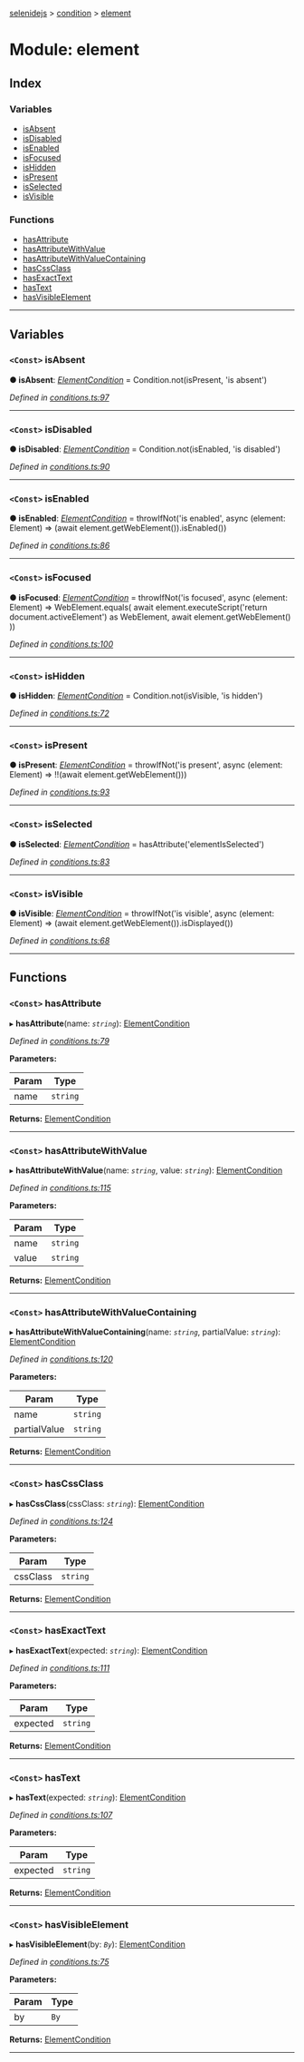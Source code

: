 [selenidejs](../README.md) > [condition](../modules/condition.md) > [element](../modules/condition.element.md)

# Module: element

## Index

### Variables

* [isAbsent](condition.element.md#isabsent)
* [isDisabled](condition.element.md#isdisabled)
* [isEnabled](condition.element.md#isenabled)
* [isFocused](condition.element.md#isfocused)
* [isHidden](condition.element.md#ishidden)
* [isPresent](condition.element.md#ispresent)
* [isSelected](condition.element.md#isselected)
* [isVisible](condition.element.md#isvisible)

### Functions

* [hasAttribute](condition.element.md#hasattribute)
* [hasAttributeWithValue](condition.element.md#hasattributewithvalue)
* [hasAttributeWithValueContaining](condition.element.md#hasattributewithvaluecontaining)
* [hasCssClass](condition.element.md#hascssclass)
* [hasExactText](condition.element.md#hasexacttext)
* [hasText](condition.element.md#hastext)
* [hasVisibleElement](condition.element.md#hasvisibleelement)

---

## Variables

<a id="isabsent"></a>

### `<Const>` isAbsent

**● isAbsent**: *[ElementCondition](../#elementcondition)* = 
            Condition.not(isPresent, 'is absent')

*Defined in [conditions.ts:97](https://github.com/KnowledgeExpert/selenidejs/blob/master/lib/conditions.ts#L97)*

___
<a id="isdisabled"></a>

### `<Const>` isDisabled

**● isDisabled**: *[ElementCondition](../#elementcondition)* = 
            Condition.not(isEnabled, 'is disabled')

*Defined in [conditions.ts:90](https://github.com/KnowledgeExpert/selenidejs/blob/master/lib/conditions.ts#L90)*

___
<a id="isenabled"></a>

### `<Const>` isEnabled

**● isEnabled**: *[ElementCondition](../#elementcondition)* = 
            throwIfNot('is enabled', async (element: Element) =>
                (await element.getWebElement()).isEnabled())

*Defined in [conditions.ts:86](https://github.com/KnowledgeExpert/selenidejs/blob/master/lib/conditions.ts#L86)*

___
<a id="isfocused"></a>

### `<Const>` isFocused

**● isFocused**: *[ElementCondition](../#elementcondition)* = 
            throwIfNot('is focused', async (element: Element) =>
                WebElement.equals(
                    await element.executeScript('return document.activeElement') as WebElement,
                    await element.getWebElement()
                ))

*Defined in [conditions.ts:100](https://github.com/KnowledgeExpert/selenidejs/blob/master/lib/conditions.ts#L100)*

___
<a id="ishidden"></a>

### `<Const>` isHidden

**● isHidden**: *[ElementCondition](../#elementcondition)* = 
            Condition.not(isVisible, 'is hidden')

*Defined in [conditions.ts:72](https://github.com/KnowledgeExpert/selenidejs/blob/master/lib/conditions.ts#L72)*

___
<a id="ispresent"></a>

### `<Const>` isPresent

**● isPresent**: *[ElementCondition](../#elementcondition)* = 
            throwIfNot('is present', async (element: Element) =>
                !!(await element.getWebElement()))

*Defined in [conditions.ts:93](https://github.com/KnowledgeExpert/selenidejs/blob/master/lib/conditions.ts#L93)*

___
<a id="isselected"></a>

### `<Const>` isSelected

**● isSelected**: *[ElementCondition](../#elementcondition)* = 
            hasAttribute('elementIsSelected')

*Defined in [conditions.ts:83](https://github.com/KnowledgeExpert/selenidejs/blob/master/lib/conditions.ts#L83)*

___
<a id="isvisible"></a>

### `<Const>` isVisible

**● isVisible**: *[ElementCondition](../#elementcondition)* = 
            throwIfNot('is visible', async (element: Element) =>
                (await element.getWebElement()).isDisplayed())

*Defined in [conditions.ts:68](https://github.com/KnowledgeExpert/selenidejs/blob/master/lib/conditions.ts#L68)*

___

## Functions

<a id="hasattribute"></a>

### `<Const>` hasAttribute

▸ **hasAttribute**(name: *`string`*): [ElementCondition](../#elementcondition)

*Defined in [conditions.ts:79](https://github.com/KnowledgeExpert/selenidejs/blob/master/lib/conditions.ts#L79)*

**Parameters:**

| Param | Type |
| ------ | ------ |
| name | `string` |

**Returns:** [ElementCondition](../#elementcondition)

___
<a id="hasattributewithvalue"></a>

### `<Const>` hasAttributeWithValue

▸ **hasAttributeWithValue**(name: *`string`*, value: *`string`*): [ElementCondition](../#elementcondition)

*Defined in [conditions.ts:115](https://github.com/KnowledgeExpert/selenidejs/blob/master/lib/conditions.ts#L115)*

**Parameters:**

| Param | Type |
| ------ | ------ |
| name | `string` |
| value | `string` |

**Returns:** [ElementCondition](../#elementcondition)

___
<a id="hasattributewithvaluecontaining"></a>

### `<Const>` hasAttributeWithValueContaining

▸ **hasAttributeWithValueContaining**(name: *`string`*, partialValue: *`string`*): [ElementCondition](../#elementcondition)

*Defined in [conditions.ts:120](https://github.com/KnowledgeExpert/selenidejs/blob/master/lib/conditions.ts#L120)*

**Parameters:**

| Param | Type |
| ------ | ------ |
| name | `string` |
| partialValue | `string` |

**Returns:** [ElementCondition](../#elementcondition)

___
<a id="hascssclass"></a>

### `<Const>` hasCssClass

▸ **hasCssClass**(cssClass: *`string`*): [ElementCondition](../#elementcondition)

*Defined in [conditions.ts:124](https://github.com/KnowledgeExpert/selenidejs/blob/master/lib/conditions.ts#L124)*

**Parameters:**

| Param | Type |
| ------ | ------ |
| cssClass | `string` |

**Returns:** [ElementCondition](../#elementcondition)

___
<a id="hasexacttext"></a>

### `<Const>` hasExactText

▸ **hasExactText**(expected: *`string`*): [ElementCondition](../#elementcondition)

*Defined in [conditions.ts:111](https://github.com/KnowledgeExpert/selenidejs/blob/master/lib/conditions.ts#L111)*

**Parameters:**

| Param | Type |
| ------ | ------ |
| expected | `string` |

**Returns:** [ElementCondition](../#elementcondition)

___
<a id="hastext"></a>

### `<Const>` hasText

▸ **hasText**(expected: *`string`*): [ElementCondition](../#elementcondition)

*Defined in [conditions.ts:107](https://github.com/KnowledgeExpert/selenidejs/blob/master/lib/conditions.ts#L107)*

**Parameters:**

| Param | Type |
| ------ | ------ |
| expected | `string` |

**Returns:** [ElementCondition](../#elementcondition)

___
<a id="hasvisibleelement"></a>

### `<Const>` hasVisibleElement

▸ **hasVisibleElement**(by: *`By`*): [ElementCondition](../#elementcondition)

*Defined in [conditions.ts:75](https://github.com/KnowledgeExpert/selenidejs/blob/master/lib/conditions.ts#L75)*

**Parameters:**

| Param | Type |
| ------ | ------ |
| by | `By` |

**Returns:** [ElementCondition](../#elementcondition)

___

